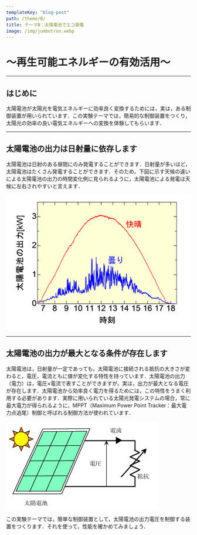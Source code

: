 ```yaml
---
templateKey: "blog-post"
path: /theme/B/
title: テーマB：太陽電池でエコ発電
image: /img/jumbotron.webp
---
```

# ～再生可能エネルギーの有効活用～
----

## はじめに

太陽電池が太陽光を電気エネルギーに効率良く変換するためには，実は，ある制御装置が用いられています．この実験テーマでは，簡易的な制御装置をつくり，太陽光の効率の良い電気エネルギーへの変換を体験してもらいます．

---

## 太陽電池の出力は日射量に依存します

太陽電池は日射のある昼間にのみ発電することができます．日射量が多いほど，太陽電池はたくさん発電することができます．そのため，下図に示す天候の違いによる太陽電池の出力の時間変化例に見られるように，太陽電池による発電は天候に左右されやすいと言えます．

![太陽電池の出力](0.png)

---

## 太陽電池の出力が最大となる条件が存在します

太陽電池は，日射量が一定であっても，太陽電池に接続される抵抗の大きさが変わると，電圧，電流ともに値が変化する特性を持っています．太陽電池の出力（電力）は，電圧×電流で表すことができますが，実は，出力が最大となる電圧が存在します．太陽電池から効率良く電力を得るためには，この特性をうまく利用する必要があります．実際に用いられている太陽光発電システムの場合，常に最大電力が得られるように，MPPT（Maximum Power Point Tracker：最大電力点追尾）制御と呼ばれる制御方法が使われています．

![太陽電池の回路図](1.png)

この実験テーマでは，簡単な制御装置として，太陽電池の出力電圧を制御する装置をつくります．それを使って，性能を確かめてみましょう．